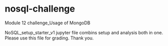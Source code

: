 # nosql-challenge
Module 12 challenge_Usage of MongoDB

NoSQL_setup_starter_v1 jupyter file combins setup and analysis both in one. Please use this file for grading. Thank you.
